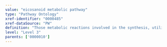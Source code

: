 ```yaml
---
value: "eicosanoid metabolic pathway"
type: "Pathway Ontology"
xref-identifier: "0000485"
xref-dataSource: "PW"
definition: "Those metabolic reactions involved in the synthesis, utilization and/or degradation of eicosanoids. Eicosanoids are derived from omega-6 or omega-3 fatty acids and derivatives. Examples include the leukotriene and the prostanoid classes, the latter represented by several families. Eicosanoids play important roles in the immune and vascular systems."
level: "Level 3"
parents: ['0000010']
---
```

